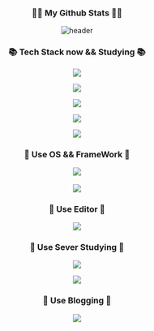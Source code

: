 <h3 align="center">👩‍💻 My Github Stats 👩‍💻</h3>
<div align="center">

![header](https://capsule-render.vercel.app/api?type=wave&color=auto&height=200&section=header&text=HelloMyWorld%\&fontSize=60)
  





<h3 align="center">📚 Tech Stack now && Studying 📚</h3>
  <p align="center">
  <a href="https://skillicons.dev">
    <img src="https://skillicons.dev/icons?i=html,css,javascript,nodejs,php,java,react,vue,angular,py" />
  </a>
</p>
    <p align="center">
  <a href="https://skillicons.dev">
    <img src="https://skillicons.dev/icons?i=nestjs,typescript,graphql,ruby,dart,gatsby,haskell,go,bootstrap" />
    
  </a>
</p>
      <p align="center">
  <a href="https://skillicons.dev">
    <img src="https://skillicons.dev/icons?i=nextjs,svelte,flutter,spring,rust,django,rails" />
    
  </a>
      
</p>
        <p align="center">
  <a href="https://skillicons.dev">
    <img src="https://skillicons.dev/icons?i=nuxtjs,kotlin,laravel,jquery,git,perl" />
    
  </a>
      
</p>
          <p align="center">
  <a href="https://skillicons.dev">
    <img src="https://skillicons.dev/icons?i=c,cpp,lua,remix,julia" />
    
  </a>
      
</p>
  </div>
   <h3 align="center">🌈 Use OS && FrameWork 🌈</h3>                                                                                                  
        <p align="center">
  <a href="https://skillicons.dev">
    <img src="https://skillicons.dev/icons?i=linux,tailwind,styledcomponents,emotion,electron,ps,redux,apollo" />
    
  </a>
  <br/><br/>
    <a href="https://skillicons.dev">
    <img src="https://skillicons.dev/icons?i=sass,webpack,windicss,express,jest" />
    
  </a>
      
</p>
 <h3 align="center">🌈 Use Editor 🌈</h3>                                                                                                  
        <p align="center">
  <a href="https://skillicons.dev">
    <img src="https://skillicons.dev/icons?i=atom,bash,figma,vscode,md,vim,visualstudio,unity,unreal,androidstudio" />
    
  </a>
      
</p>
                                                                                                      
                                                                               
<h3 align="center">🌈 Use Sever Studying 🌈</h3>                                                                                                  
        <p align="center">
  <a href="https://skillicons.dev">
    <img src="https://skillicons.dev/icons?i=aws,firebase,heroku,nginx,docker,redis,supabase" />
    
  </a>
      
</p>
       <p align="center">
     <a href="https://skillicons.dev">
    <img src="https://skillicons.dev/icons?i=mongodb,mysql,postgres,kubernetes,scala" />
    
  </a>
  </p>
       
<h3 align="center">🌈 Use Blogging 🌈</h3>
        <p align="center">
  <a href="https://skillicons.dev">
    <img src="https://skillicons.dev/icons?i=linkedin,instagram,discord,github,stackoverflow,twitter" />
    
  </a>
      
</p>
       
 



